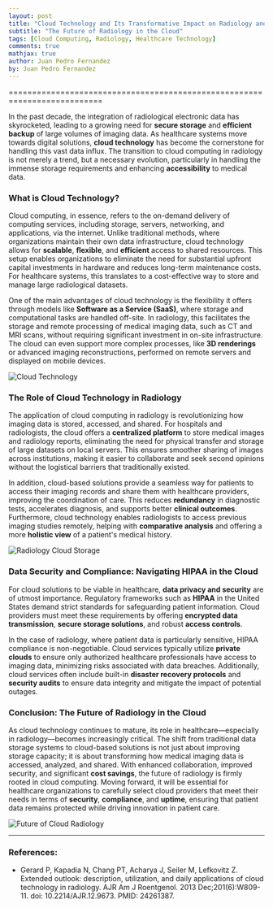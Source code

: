 ```yaml
---
layout: post
title: "Cloud Technology and Its Transformative Impact on Radiology and Healthcare"
subtitle: "The Future of Radiology in the Cloud"
tags: [Cloud Computing, Radiology, Healthcare Technology]
comments: true
mathjax: true
author: Juan Pedro Fernandez
by: Juan Pedro Fernandez
---
```


==========================================================================

In the past decade, the integration of radiological electronic data has skyrocketed, leading to a growing need for **secure storage** and **efficient backup** of large volumes of imaging data. As healthcare systems move towards digital solutions, **cloud technology** has become the cornerstone for handling this vast data influx. The transition to cloud computing in radiology is not merely a trend, but a necessary evolution, particularly in handling the immense storage requirements and enhancing **accessibility** to medical data.

### What is Cloud Technology?
Cloud computing, in essence, refers to the on-demand delivery of computing services, including storage, servers, networking, and applications, via the internet. Unlike traditional methods, where organizations maintain their own data infrastructure, cloud technology allows for **scalable**, **flexible**, and **efficient** access to shared resources. This setup enables organizations to eliminate the need for substantial upfront capital investments in hardware and reduces long-term maintenance costs. For healthcare systems, this translates to a cost-effective way to store and manage large radiological datasets.

One of the main advantages of cloud technology is the flexibility it offers through models like **Software as a Service (SaaS)**, where storage and computational tasks are handled off-site. In radiology, this facilitates the storage and remote processing of medical imaging data, such as CT and MRI scans, without requiring significant investment in on-site infrastructure. The cloud can even support more complex processes, like **3D renderings** or advanced imaging reconstructions, performed on remote servers and displayed on mobile devices.

![Cloud Technology](https://vindr.ai/wp-content/uploads/2021/09/image-landingpage-1-2048x1088.png)

### The Role of Cloud Technology in Radiology
The application of cloud computing in radiology is revolutionizing how imaging data is stored, accessed, and shared. For hospitals and radiologists, the cloud offers a **centralized platform** to store medical images and radiology reports, eliminating the need for physical transfer and storage of large datasets on local servers. This ensures smoother sharing of images across institutions, making it easier to collaborate and seek second opinions without the logistical barriers that traditionally existed.

In addition, cloud-based solutions provide a seamless way for patients to access their imaging records and share them with healthcare providers, improving the coordination of care. This reduces **redundancy** in diagnostic tests, accelerates diagnosis, and supports better **clinical outcomes**. Furthermore, cloud technology enables radiologists to access previous imaging studies remotely, helping with **comparative analysis** and offering a more **holistic view** of a patient's medical history.

![Radiology Cloud Storage](https://healthcare-in-europe.com/media/story_section_text/37470/image-01-0703-mri_hires.jpg)

### Data Security and Compliance: Navigating HIPAA in the Cloud
For cloud solutions to be viable in healthcare, **data privacy and security** are of utmost importance. Regulatory frameworks such as **HIPAA** in the United States demand strict standards for safeguarding patient information. Cloud providers must meet these requirements by offering **encrypted data transmission**, **secure storage solutions**, and robust **access controls**.

In the case of radiology, where patient data is particularly sensitive, HIPAA compliance is non-negotiable. Cloud services typically utilize **private clouds** to ensure only authorized healthcare professionals have access to imaging data, minimizing risks associated with data breaches. Additionally, cloud services often include built-in **disaster recovery protocols** and **security audits** to ensure data integrity and mitigate the impact of potential outages.

### Conclusion: The Future of Radiology in the Cloud
As cloud technology continues to mature, its role in healthcare—especially in radiology—becomes increasingly critical. The shift from traditional data storage systems to cloud-based solutions is not just about improving storage capacity; it is about transforming how medical imaging data is accessed, analyzed, and shared. With enhanced collaboration, improved security, and significant **cost savings**, the future of radiology is firmly rooted in cloud computing. Moving forward, it will be essential for healthcare organizations to carefully select cloud providers that meet their needs in terms of **security**, **compliance**, and **uptime**, ensuring that patient data remains protected while driving innovation in patient care.

![Future of Cloud Radiology](https://kms-healthcare.com/wp-content/uploads/2024/02/cloud-security-in-healthcare-kms-healthcare-2.jpg)

---

### References:
- Gerard P, Kapadia N, Chang PT, Acharya J, Seiler M, Lefkovitz Z. Extended outlook: description, utilization, and daily applications of cloud technology in radiology. AJR Am J Roentgenol. 2013 Dec;201(6):W809-11. doi: 10.2214/AJR.12.9673. PMID: 24261387.
